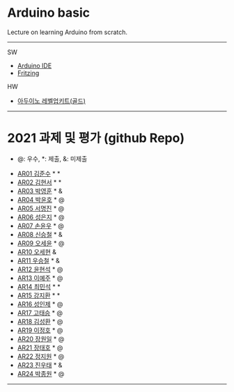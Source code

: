 # Arduino basic
Lecture on learning Arduino from scratch.


---

SW

- [Arduino IDE](https://www.arduino.cc/)
- [Fritzing](http://fritzing.org/download/)

HW

- [아두이노 레벨업키트(골드)](https://www.devicemart.co.kr/goods/view?no=12170416)

---

# 2021 과제 및 평가 (github Repo)
* @: 우수, *: 제출, &: 미제출

- [AR01 김준수](https://github.com/96wnstn/AR01) * *
- [AR02 김현서](https://github.com/HyunSeo0928/ar02) * *
- [AR03 박영훈](https://github.com/hunypark/ar03) * &
- [AR04 박윤호](https://github.com/yoonho0624/ar04) * @
- [AR05 서명진](https://github.com/smj3343/ar05) * @
- [AR06 성은지](https://github.com/eun-jiii/ar06) * @
- [AR07 손윤우](https://github.com/yunuu/AR07) * @
- [AR08 신승철](https://github.com/kdkh96/AR08) * &
- [AR09 오세윤](https://github.com/chilledlife/ar09) * @
- [AR10 오세현](https://github.com/chilledlife/Ohsaehyeon/AR10) &
- [AR11 우승철](https://github.com/woo-seung-cheol/ar11) * &
- [AR12 윤현석](https://github.com/yhs11116/AR12) * @
- [AR13 이예주](https://github.com/JJangyeJJangju/ar13) * @
- [AR14 최민석](https://github.com/cmsinje/AR14) * *
- [AR15 강지환](https://github.com/qkqh9635/ar15) * *
- [AR16 성인제](https://github.com/nsa32300/ar16) * @
- [AR17 고태승](https://github.com/xotmddlsp2/AR17/) * @
- [AR18 김성환](https://github.com/Seong-Hwan99/AR-18) * @
- [AR19 이정호](https://github.com/LOLMGs/AR19) * @
- [AR20 장원일](https://github.com/jangeleven/AR20) * @
- [AR21 장태호](https://github.com/HINEET/AR21) * @
- [AR22 정지원](https://github.com/lalalalalra/AR22) * @
- [AR23 진우태](https://github.com/Wjkdj/AR23) * &
- [AR24 박종원](https://github.com/monegit/arduino-prj) * @

---





